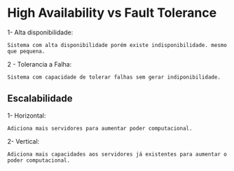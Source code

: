# High Availability vs Fault Tolerance

1- Alta disponibilidade:

    Sistema com alta disponibilidade porém existe indisponibilidade. mesmo que pequena.

2 - Tolerancia a Falha:

    Sistema com capacidade de tolerar falhas sem gerar indiponibilidade.

## Escalabilidade

1-  Horizontal:

    Adiciona mais servidores para aumentar poder computacional.

2- Vertical:

    Adiciona mais capacidades aos servidores já existentes para aumentar o poder computacional.

